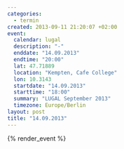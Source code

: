 ```yaml
--- 
categories: 
  - termin
created: 2013-09-11 21:20:07 +02:00
event: 
  calendar: lugal
  description: "-"
  enddate: "14.09.2013"
  endtime: "20:00"
  lat: 47.71889
  location: "Kempten, Cafe College"
  lon: 10.3143
  startdate: "14.09.2013"
  starttime: "18:00"
  summary: "LUGAL September 2013"
  timezone: Europe/Berlin
layout: post
title: "14.09.2013"
---
```


{% render_event %}


